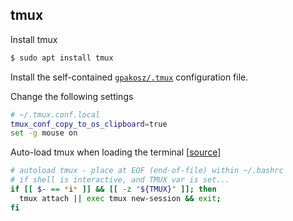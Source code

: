 ## tmux

Install tmux

```bash
$ sudo apt install tmux
```

Install the self-contained [`gpakosz/.tmux`](https://github.com/gpakosz/.tmux#installation) configuration file.

Change the following settings

```bash
# ~/.tmux.conf.local
tmux_conf_copy_to_os_clipboard=true
set -g mouse on
```

Auto-load tmux when loading the terminal
[[source](https://unix.stackexchange.com/questions/43601/how-can-i-set-my-default-shell-to-start-up-tmux)]

```bash
# autoload tmux - place at EOF (end-of-file) within ~/.bashrc
# if shell is interactive, and TMUX var is set...
if [[ $- == *i* ]] && [[ -z "${TMUX}" ]]; then
  tmux attach || exec tmux new-session && exit;
fi
```
